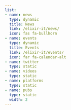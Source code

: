 ```yaml
---
list:
- name: news
  type: dynamic
  title: News
  link: /elixir-it/news/
  icon: fas fa-bullhorn
- name: events
  type: dynamic
  title: Events
  link: /elixir-it/events/
  icon: far fa-calendar-alt
- name: twitter
  type: static
- name: videos
  type: static
- name: platforms
  type: static
- name: pubs
  type: static
  width: 2
---
```

